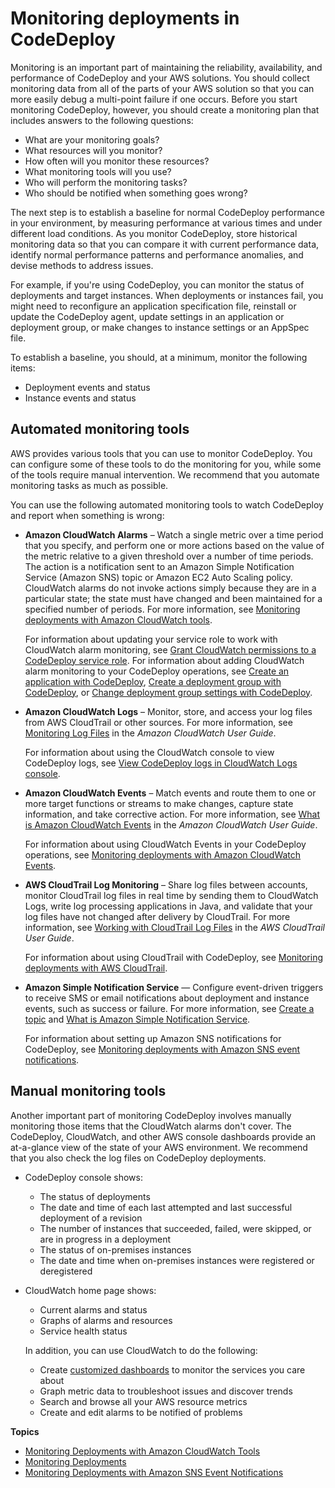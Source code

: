 # Monitoring deployments in CodeDeploy<a name="monitoring"></a>

Monitoring is an important part of maintaining the reliability, availability, and performance of CodeDeploy and your AWS solutions\. You should collect monitoring data from all of the parts of your AWS solution so that you can more easily debug a multi\-point failure if one occurs\. Before you start monitoring CodeDeploy, however, you should create a monitoring plan that includes answers to the following questions:
+ What are your monitoring goals?
+ What resources will you monitor?
+ How often will you monitor these resources?
+ What monitoring tools will you use?
+ Who will perform the monitoring tasks?
+ Who should be notified when something goes wrong?

The next step is to establish a baseline for normal CodeDeploy performance in your environment, by measuring performance at various times and under different load conditions\. As you monitor CodeDeploy, store historical monitoring data so that you can compare it with current performance data, identify normal performance patterns and performance anomalies, and devise methods to address issues\.

For example, if you're using CodeDeploy, you can monitor the status of deployments and target instances\. When deployments or instances fail, you might need to reconfigure an application specification file, reinstall or update the CodeDeploy agent, update settings in an application or deployment group, or make changes to instance settings or an AppSpec file\.

To establish a baseline, you should, at a minimum, monitor the following items:
+ Deployment events and status
+ Instance events and status

## Automated monitoring tools<a name="monitoring_automated_tools"></a>

AWS provides various tools that you can use to monitor CodeDeploy\. You can configure some of these tools to do the monitoring for you, while some of the tools require manual intervention\. We recommend that you automate monitoring tasks as much as possible\.

You can use the following automated monitoring tools to watch CodeDeploy and report when something is wrong:
+ **Amazon CloudWatch Alarms** – Watch a single metric over a time period that you specify, and perform one or more actions based on the value of the metric relative to a given threshold over a number of time periods\. The action is a notification sent to an Amazon Simple Notification Service \(Amazon SNS\) topic or Amazon EC2 Auto Scaling policy\. CloudWatch alarms do not invoke actions simply because they are in a particular state; the state must have changed and been maintained for a specified number of periods\. For more information, see [Monitoring deployments with Amazon CloudWatch tools](monitoring-cloudwatch.md)\.

  For information about updating your service role to work with CloudWatch alarm monitoring, see [Grant CloudWatch permissions to a CodeDeploy service role](monitoring-create-alarms-grant-permissions.md)\. For information about adding CloudWatch alarm monitoring to your CodeDeploy operations, see [Create an application with CodeDeploy](applications-create.md), [Create a deployment group with CodeDeploy](deployment-groups-create.md), or [Change deployment group settings with CodeDeploy](deployment-groups-edit.md)\.

  
+ **Amazon CloudWatch Logs** – Monitor, store, and access your log files from AWS CloudTrail or other sources\. For more information, see [Monitoring Log Files](https://docs.aws.amazon.com/AmazonCloudWatch/latest/DeveloperGuide/WhatIsCloudWatchLogs.html) in the *Amazon CloudWatch User Guide*\.

  For information about using the CloudWatch console to view CodeDeploy logs, see [View CodeDeploy logs in CloudWatch Logs console](http://aws.amazon.com/blogs/devops/view-aws-codedeploy-logs-in-amazon-cloudwatch-console/)\.
+ **Amazon CloudWatch Events** – Match events and route them to one or more target functions or streams to make changes, capture state information, and take corrective action\. For more information, see [What is Amazon CloudWatch Events](https://docs.aws.amazon.com/AmazonCloudWatch/latest/DeveloperGuide/WhatIsCloudWatchEvents.html) in the *Amazon CloudWatch User Guide*\.

  For information about using CloudWatch Events in your CodeDeploy operations, see [Monitoring deployments with Amazon CloudWatch Events](monitoring-cloudwatch-events.md)\.
+ **AWS CloudTrail Log Monitoring** – Share log files between accounts, monitor CloudTrail log files in real time by sending them to CloudWatch Logs, write log processing applications in Java, and validate that your log files have not changed after delivery by CloudTrail\. For more information, see [Working with CloudTrail Log Files](https://docs.aws.amazon.com/awscloudtrail/latest/userguide/cloudtrail-working-with-log-files.html) in the *AWS CloudTrail User Guide*\. 

  For information about using CloudTrail with CodeDeploy, see [Monitoring deployments with AWS CloudTrail](monitoring-cloudtrail.md)\.
+ **Amazon Simple Notification Service** — Configure event\-driven triggers to receive SMS or email notifications about deployment and instance events, such as success or failure\. For more information, see [Create a topic](https://docs.aws.amazon.com/sns/latest/dg/CreateTopic.html) and [What is Amazon Simple Notification Service](https://docs.aws.amazon.com/sns/latest/dg/welcome.html)\.

  For information about setting up Amazon SNS notifications for CodeDeploy, see [Monitoring deployments with Amazon SNS event notifications](monitoring-sns-event-notifications.md)\.

## Manual monitoring tools<a name="monitoring_manual_tools"></a>

Another important part of monitoring CodeDeploy involves manually monitoring those items that the CloudWatch alarms don't cover\. The CodeDeploy, CloudWatch, and other AWS console dashboards provide an at\-a\-glance view of the state of your AWS environment\. We recommend that you also check the log files on CodeDeploy deployments\.
+ CodeDeploy console shows:
  + The status of deployments
  + The date and time of each last attempted and last successful deployment of a revision
  + The number of instances that succeeded, failed, were skipped, or are in progress in a deployment
  + The status of on\-premises instances
  + The date and time when on\-premises instances were registered or deregistered
+ CloudWatch home page shows:
  + Current alarms and status
  + Graphs of alarms and resources
  + Service health status

  In addition, you can use CloudWatch to do the following: 
  + Create [customized dashboards](https://docs.aws.amazon.com/AmazonCloudWatch/latest/DeveloperGuide/CloudWatch_Dashboards.html) to monitor the services you care about
  + Graph metric data to troubleshoot issues and discover trends
  + Search and browse all your AWS resource metrics
  + Create and edit alarms to be notified of problems

**Topics**
+ [Monitoring Deployments with Amazon CloudWatch Tools](monitoring-cloudwatch.md)
+ [Monitoring Deployments](monitoring-cloudtrail.md)
+ [Monitoring Deployments with Amazon SNS Event Notifications](monitoring-sns-event-notifications.md)